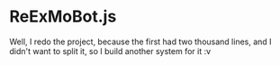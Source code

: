 # ReExMoBot.js
Well, I redo the project, because the first had two thousand lines, and I didn't want to split it, so I build another system for it :v
